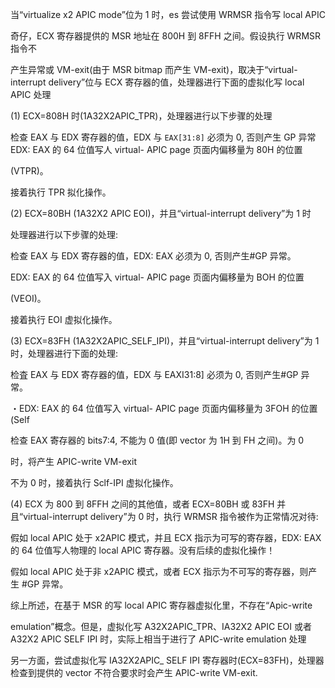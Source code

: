 
当“virtualize x2 APIC mode”位为 1 时，es 尝试使用 WRMSR 指令写 local APIC

奇仔，ECX 寄存器提供的 MSR 地址在 800H 到 8FFH 之间。假设执行 WRMSR 指令不

产生异常或 VM-exit(由于 MSR bitmap 而产生 VM-exit)，取决于“virtual- interrupt  delivery”位与 ECX 寄存器的值，处理器进行下面的虚拟化写 local APIC 处理

 (1) ECX=808H 时(1A32X2APIC_TPR)，处理器进行以下步骤的处理

检查 EAX 与 EDX 寄存器的值，EDX 与 `EAX[31:8]` 必须为 0, 否则产生 GP 异常 EDX: EAX 的 64 位值写人 virtual- APIC page 页面内偏移量为 80H 的位置

 (VTPR)。

接着执行 TPR 拟化操作。

 (2) ECX=80BH (1A32X2 APIC EOI)，并且“virtual-interrupt delivery”为 1 时

处理器进行以下步骤的处理: 

检查 EAX 与 EDX 寄存器的值，EDX: EAX 必须为 0, 否则产生#GP 异常。

EDX: EAX 的 64 位值写入 virtual- APIC page 页面内偏移量为 BOH 的位置

 (VEOI)。

接着执行 EOI 虚拟化操作。

 (3) ECX=83FH (1A32X2APIC_SELF_IPI)，并且“virtual-interrupt delivery”为 1 时，处理器进行下面的处理: 

检査 EAX 与 EDX 寄存器的值，EDX 与 EAXI31:8] 必须为 0, 否则产生#GP 异常。

・EDX: EAX 的 64 位值写入 virtual- APIC page 页面内偏移量为 3FOH 的位置(Self

检查 EAX 寄存器的 bits7:4, 不能为 0 值(即 vector 为 1H 到 FH 之间)。为 0

时，将产生 APIC-write VM-exit

不为 0 时，接着执行 Sclf-IPI 虚拟化操作。

 (4) ECX 为 800 到 8FFH 之间的其他值，或者 ECX=80BH 或 83FH 并且“virtual-interrupt delivery”为 0 时，执行 WRMSR 指令被作为正常情况对待: 

假如 local APIC 处于 x2APIC 模式，并且 ECX 指示为可写的寄存器，EDX: EAX 的 64 位值写人物理的 local APIC 寄存器。没有后续的虚拟化操作！

假如 local APIC 处于非 x2APIC 模式，或者 ECX 指示为不可写的寄存器，则产生 #GP 异常。

综上所述，在基于 MSR 的写 local APIC 寄存器虚拟化里，不存在“Apic-write

 emulation”概念。但是，虚拟化写 A32X2APIC_TPR、IA32X2 APIC EOI 或者A32X2 APIC SELF IPI 时，实际上相当于进行了 APIC-write emulation 处理

另一方面，尝试虚拟化写 IA32X2APIC_ SELF IPI 寄存器时(ECX=83FH)，处理器检查到提供的 vector 不符合要求时会产生 APIC-write VM-exit.